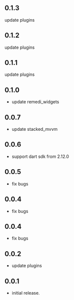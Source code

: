 ## 0.1.3
update plugins

## 0.1.2
update plugins

## 0.1.1
update plugins

## 0.1.0

* update remedi_widgets

## 0.0.7

* update stacked_mvvm

## 0.0.6

* support dart sdk from 2.12.0

## 0.0.5

* fix bugs

## 0.0.4

* fix bugs

## 0.0.4

* fix bugs

## 0.0.2

* update plugins

## 0.0.1

* initial release.
